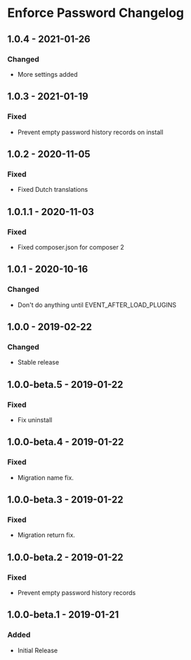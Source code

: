# Enforce Password Changelog

## 1.0.4 - 2021-01-26
### Changed
- More settings added

## 1.0.3 - 2021-01-19
### Fixed
- Prevent empty password history records on install

## 1.0.2 - 2020-11-05
### Fixed
- Fixed Dutch translations

## 1.0.1.1 - 2020-11-03
### Fixed
- Fixed composer.json for composer 2

## 1.0.1 - 2020-10-16
### Changed
- Don't do anything until EVENT_AFTER_LOAD_PLUGINS

## 1.0.0 - 2019-02-22
### Changed
- Stable release

## 1.0.0-beta.5 - 2019-01-22
### Fixed
- Fix uninstall

## 1.0.0-beta.4 - 2019-01-22
### Fixed
- Migration name fix.

## 1.0.0-beta.3 - 2019-01-22
### Fixed
- Migration return fix.

## 1.0.0-beta.2 - 2019-01-22
### Fixed
- Prevent empty password history records

## 1.0.0-beta.1 - 2019-01-21
### Added
- Initial Release

